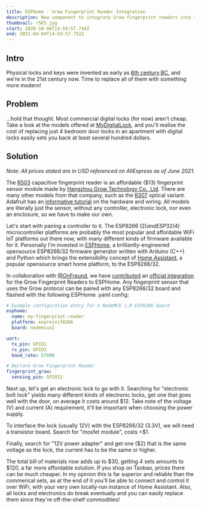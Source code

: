 ```yaml
---
title: ESPHome - Grow Fingerprint Reader Integration
description: New component to integrate Grow fingerprint readers into the ESPHome project.
thumbnail: r503.jpg
start: 2020-10-04T14:59:57.744Z
end: 2021-04-04T14:59:57.752Z
---
```

## Intro

Physical locks and keys were invented as early as [6th century BC](https://en.wikipedia.org/wiki/Lock_and_key), and we're in the 21st century now. Time to replace all of them with something more modern!

## Problem

...hold that thought. Most commercial digital locks (for now) aren't cheap. Take a look at the models offered at [MyDigitalLock](https://www.mydigitallock.com.sg/digital-lock/), and you'll realise the cost of replacing just 4 bedroom door locks in an apartment with digital locks easily sets you back at least several hundred dollars.

## Solution

*Note: All prices stated are in USD referenced on AliExpress as of June 2021.*

The [R503](http://en.hzgrow.com/product/132.html) capacitive fingerprint reader is an affordable ($13) fingerprint sensor module made by [Hangzhou Grow Technology Co., Ltd](http://en.hzgrow.com/nav/9.html). There are many other models from that company, such as the [R307](http://en.hzgrow.com/product/103.html) optical variant. Adafruit has an [informative tutorial](https://learn.adafruit.com/adafruit-optical-fingerprint-sensor) on the hardware and wiring. All models are literally just the sensor, without any controller, electronic lock, nor even an enclosure, so we have to make our own.

Let's start with pairing a controller to it. The ESP8266 ($2) and ESP32 ($4) microcontroller platforms are probably the most popular and affordable WiFi IoT platforms out there now, with many different kinds of firmware available for it. Personally I'm invested in [ESPHome](https://esphome.io/), a brilliantly-engineered opensource ESP8266/32 firmware generator written with Arduino (C++) and Python which brings the extensibility concept of [Home Assistant](https://www.home-assistant.io/), a popular opensource smart home platform, to the ESP8266/32.

In collaboration with [@OnFreund](https://github.com/OnFreund), we have [contributed](https://github.com/esphome/esphome/pull/1356) an [official integration](https://esphome.io/components/fingerprint_grow.html) for the Grow Fingerprint Readers to ESPHome. Any fingerprint sensor that uses the Grow protocol can be paired with any ESP8266/32 board and flashed with the following ESPHome .yaml config:

```yaml
# Example configuration entry for a NodeMCU 1.0 ESP8266 board
esphome:
  name: my-fingerprint-reader
  platform: espressif8266
  board: nodemcuv2

uart:
  tx_pin: GPIO1
  rx_pin: GPIO3
  baud_rate: 57600

# Declare Grow Fingerprint Reader
fingerprint_grow:
  sensing_pin: GPIO12
```

Next up, let's get an electronic lock to go with it. Searching for "electronic bolt lock" yields many different kinds of electronic locks, get one that goes well with the door, on average it costs around $12. Take note of the voltage (V) and current (A) requirement, it'll be important when choosing the power supply.

To interface the lock (usually 12V) with the ESP8266/32 (3.3V), we will need a transistor board. Search for "mosfet module", costs <$1.

Finally, search for "12V power adapter" and get one ($2) that is the same voltage as the lock, the current has to be the same or higher.

The total bill of materials now adds up to $30, getting 4 sets amounts to $120, a far more affordable solution. If you shop on Taobao, prices there can be much cheaper. In my opinion this is far superior and reliable than the commerical sets, as at the end of it you'll be able to connect and control it over WiFi, with your very own locally-run instance of Home Assistant. Also, all locks and electronics do break eventually and you can easily replace them since they're off-the-shelf commodities!